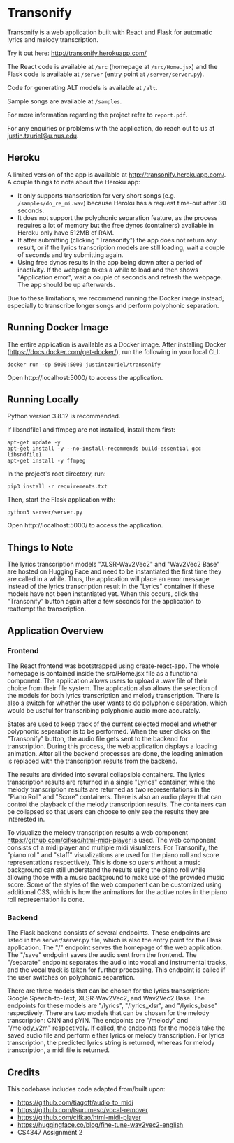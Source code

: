 # Transonify

Transonify is a web application built with React and Flask for automatic lyrics and melody transcription.

Try it out here: http://transonify.herokuapp.com/

The React code is available at `/src` (homepage at `/src/Home.jsx`) and the Flask code is available at `/server` (entry point at `/server/server.py`).

Code for generating ALT models is available at `/alt`.

Sample songs are available at `/samples`.

For more information regarding the project refer to `report.pdf`.

For any enquiries or problems with the application, do reach out to us at justin.tzuriel@u.nus.edu.

## Heroku

A limited version of the app is available at http://transonify.herokuapp.com/.
A couple things to note about the Heroku app:

- It only supports transcription for very short songs (e.g. `/samples/do_re_mi.wav`) because Heroku has a request time-out after 30 seconds.
- It does not support the polyphonic separation feature, as the process requires a lot of memory but the free dynos (containers) available in Heroku only have 512MB of RAM.
- If after submitting (clicking "Transonify") the app does not return any result, or if the lyrics transcription models are still loading, wait a couple of seconds and try submitting again.
- Using free dynos results in the app being down after a period of inactivity. If the webpage takes a while to load and then shows "Application error", wait a couple of seconds and refresh the webpage. The app should be up afterwards.

Due to these limitations, we recommend running the Docker image instead, especially to transcribe longer songs and perform polyphonic separation.

## Running Docker Image

The entire application is available as a Docker image. After installing Docker (https://docs.docker.com/get-docker/), run the following in your local CLI:

    docker run -dp 5000:5000 justintzuriel/transonify

Open http://localhost:5000/ to access the application.

## Running Locally

Python version 3.8.12 is recommended.

If libsndfile1 and ffmpeg are not installed, install them first:

    apt-get update -y
    apt-get install -y --no-install-recommends build-essential gcc libsndfile1
    apt-get install -y ffmpeg

In the project's root directory, run:

    pip3 install -r requirements.txt

Then, start the Flask application with:

    python3 server/server.py

Open http://localhost:5000/ to access the application.

## Things to Note

The lyrics transcription models "XLSR-Wav2Vec2" and "Wav2Vec2 Base" are hosted on Hugging Face and need to be instantiated the first time they are called in a while. Thus, the application will place an error message instead of the lyrics transcription result in the "Lyrics" container if these models have not been instantiated yet. When this occurs, click the "Transonify" button again after a few seconds for the application to reattempt the transcription.

## Application Overview

### Frontend

The React frontend was bootstrapped using create-react-app. The whole homepage is contained inside the src/Home.jsx file as a functional component. The application allows users to upload a .wav file of their choice from their file system. The application also allows the selection of the models for both lyrics transcription and melody transcription. There is also a switch for whether the user wants to do polyphonic separation, which would be useful for transcribing polyphonic audio more accurately.

States are used to keep track of the current selected model and whether polyphonic separation is to be performed. When the user clicks on the "Transonify" button, the audio file gets sent to the backend for transcription. During this process, the web application displays a loading animation. After all the backend processes are done, the loading animation is replaced with the transcription results from the backend.

The results are divided into several collapsible containers. The lyrics transcription results are returned in a single "Lyrics" container, while the melody transcription results are returned as two representations in the "Piano Roll" and "Score" containers. There is also an audio player that can control the playback of the melody transcription results. The containers can be collapsed so that users can choose to only see the results they are interested in.

To visualize the melody transcription results a web component https://github.com/cifkao/html-midi-player is used. The web component consists of a midi player and multiple midi visualizers. For Transonify, the "piano roll" and "staff" visualizations are used for the piano roll and score representations respectively. This is done so users without a music background can still understand the results using the piano roll while allowing those with a music background to make use of the provided music score. Some of the styles of the web component can be customized using additional CSS, which is how the animations for the active notes in the piano roll representation is done.

### Backend

The Flask backend consists of several endpoints. These endpoints are listed in the server/server.py file, which is also the entry point for the Flask application. The "/" endpoint serves the homepage of the web application. The "/save" endpoint saves the audio sent from the frontend. The "/separate" endpoint separates the audio into vocal and instrumental tracks, and the vocal track is taken for further processing. This endpoint is called if the user switches on polyphonic separation.

There are three models that can be chosen for the lyrics transcription: Google Speech-to-Text, XLSR-Wav2Vec2, and Wav2Vec2 Base. The endpoints for these models are "/lyrics", "/lyrics_xlsr", and "/lyrics_base" respectively. There are two models that can be chosen for the melody transcription: CNN and pYIN. The endpoints are "/melody" and "/melody_v2m" respectively. If called, the endpoints for the models take the saved audio file and perform either lyrics or melody transcription. For lyrics transcription, the predicted lyrics string is returned, whereas for melody transcription, a midi file is returned.

## Credits

This codebase includes code adapted from/built upon:

- https://github.com/tiagoft/audio_to_midi
- https://github.com/tsurumeso/vocal-remover
- https://github.com/cifkao/html-midi-player
- https://huggingface.co/blog/fine-tune-wav2vec2-english
- CS4347 Assignment 2

